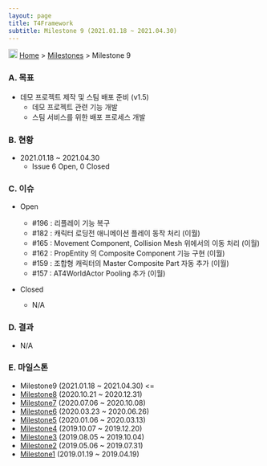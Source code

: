 ```yaml
---
layout: page
title: T4Framework
subtitle: Milestone 9 (2021.01.18 ~ 2021.04.30)
---
```

<img src="https://t4framework.com/img/Folders2.png" width="18px" height="18px"> [Home](https://t4framework.com/index) > [Milestones](https://t4framework.com/T4Framework_Milestones/) > Milestone 9

### A. 목표

- 데모 프로젝트 제작 및 스팀 배포 준비 (v1.5)
  - 데모 프로젝트 관련 기능 개발
  - 스팀 서비스를 위한 배포 프로세스 개발

### B. 현황

- 2021.01.18 ~ 2021.04.30
  - Issue 6 Open, 0 Closed

### C. 이슈

- Open
  - #196 : 리플레이 기능 복구
  - #182 : 캐릭터 로딩전 애니메이션 플레이 동작 처리 (이월)
  - #165 : Movement Component, Collision Mesh 위에서의 이동 처리 (이월)
  - #162 : PropEntity 의 Composite Component 기능 구현 (이월)
  - #159 : 조합형 캐릭터의 Master Composite Part 자동 추가 (이월)
  - #157 : AT4WorldActor Pooling 추가 (이월)
    
- Closed
  - N/A

### D. 결과

- N/A
  
### E. 마일스톤

- Milestone9 (2021.01.18 ~ 2021.04.30) <=
- [Milestone8](https://t4framework.com/T4Framework_Milestone8_Achieved/) (2020.10.21 ~ 2020.12.31)
- [Milestone7](https://t4framework.com/T4Framework_Milestone7_Achieved/) (2020.07.06 ~ 2020.10.08)
- [Milestone6](https://t4framework.com/T4Framework_Milestone6_Achieved/) (2020.03.23 ~ 2020.06.26)
- [Milestone5](https://t4framework.com/T4Framework_Milestone5_Achieved/) (2020.01.06 ~ 2020.03.13)
- [Milestone4](https://t4framework.com/T4Framework_Milestone4_Achieved/) (2019.10.07 ~ 2019.12.20)
- [Milestone3](https://t4framework.com/T4Framework_Milestone3_Achieved/) (2019.08.05 ~ 2019.10.04)
- [Milestone2](https://t4framework.com/T4Framework_Milestone2_Achieved/) (2019.05.06 ~ 2019.07.31)
- [Milestone1](https://t4framework.com/T4Framework_Milestone1_Achieved/) (2019.01.19 ~ 2019.04.19)
